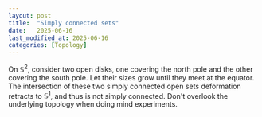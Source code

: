 ```yaml
---
layout: post
title:  "Simply connected sets"
date:   2025-06-16
last_modified_at: 2025-06-16
categories: [Topology]
---
```


On $\mathbb{S}^2$, consider two open disks, one covering the north pole and the other covering the south pole. 
Let their sizes grow until they meet at the equator. The intersection of these two simply connected open sets deformation retracts to $\mathbb{S}^1$, and thus is not simply connected. Don't overlook the underlying topology when doing mind experiments. 
